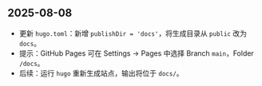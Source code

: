 ## 2025-08-08

- 更新 `hugo.toml`：新增 `publishDir = 'docs'`，将生成目录从 `public` 改为 `docs`。
- 提示：GitHub Pages 可在 Settings → Pages 中选择 Branch `main`，Folder `/docs`。
- 后续：运行 `hugo` 重新生成站点，输出将位于 `docs/`。

